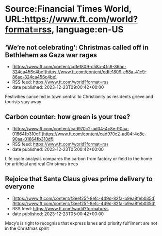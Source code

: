 # Source:Financial Times World, URL:https://www.ft.com/world?format=rss, language:en-US

## ‘We’re not celebrating’: Christmas called off in Bethlehem as Gaza war rages
 - [https://www.ft.com/content/cdfe1809-c58a-41c9-86ac-324ca456c4be](https://www.ft.com/content/cdfe1809-c58a-41c9-86ac-324ca456c4be)
 - RSS feed: https://www.ft.com/world?format=rss
 - date published: 2023-12-23T09:00:42+00:00

Festivities cancelled in town central to Christianity as residents grieve and tourists stay away

## Carbon counter: how green is your tree?
 - [https://www.ft.com/content/cad970c2-ad04-4c8e-90aa-01664fb310df](https://www.ft.com/content/cad970c2-ad04-4c8e-90aa-01664fb310df)
 - RSS feed: https://www.ft.com/world?format=rss
 - date published: 2023-12-23T05:00:42+00:00

Life cycle analysis compares the carbon from factory or field to the home for artificial and real Christmas trees

## Rejoice that Santa Claus gives prime delivery to everyone
 - [https://www.ft.com/content/f3eef25f-8efc-449d-82fa-b9ea8feb035d](https://www.ft.com/content/f3eef25f-8efc-449d-82fa-b9ea8feb035d)
 - RSS feed: https://www.ft.com/world?format=rss
 - date published: 2023-12-23T05:00:42+00:00

Macy’s is right to recognise that express lanes and priority fulfilment are not in the Christmas spirit

